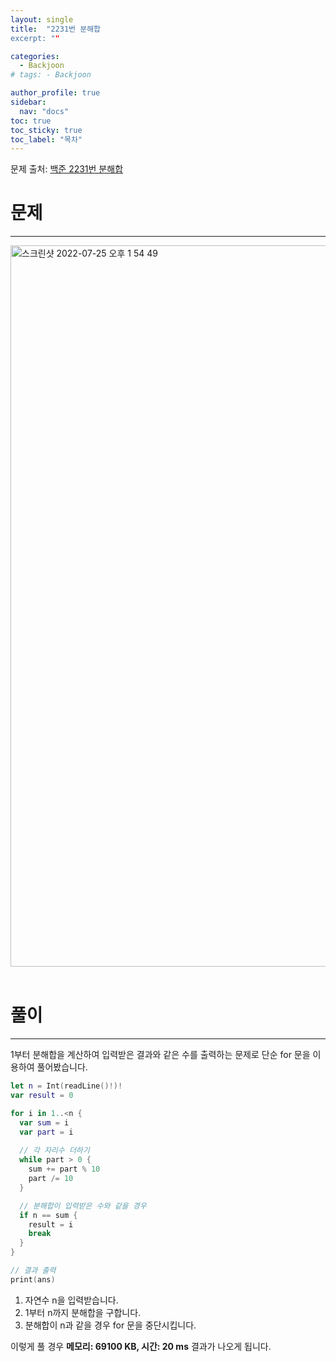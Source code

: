 ```yaml
---
layout: single
title:  "2231번 분해합
excerpt: ""

categories:
  - Backjoon
# tags: - Backjoon

author_profile: true
sidebar:
  nav: "docs"
toc: true
toc_sticky: true
toc_label: "목차"
---
```

문제 출처: [백준 2231번 분해합](https://www.acmicpc.net/problem/2231)

# 문제
---
<img width="1154" alt="스크린샷 2022-07-25 오후 1 54 49" src="https://user-images.githubusercontent.com/60169777/180701276-513778ba-9d72-43a3-8adf-67b1961c6a8a.png">
<br><br>

# 풀이
---
1부터 분해합을 계산하여 입력받은 결과와 같은 수를 출력하는 문제로 단순 for 문을 이용하여 풀어봤습니다.

```swift
let n = Int(readLine()!)!
var result = 0

for i in 1..<n {
  var sum = i
  var part = i
  
  // 각 자리수 더하기
  while part > 0 {
    sum += part % 10
    part /= 10
  }

  // 분해합이 입력받은 수와 같을 경우
  if n == sum {
    result = i
    break
  }
}

// 결과 출력
print(ans)
```

1. 자연수 n을 입력받습니다.
2. 1부터 n까지 분해합을 구합니다.
3. 분해합이 n과 같을 경우 for 문을 중단시킵니다.

이렇게 풀 경우 **메모리: 69100 KB, 시간: 20 ms** 결과가 나오게 됩니다.